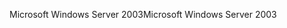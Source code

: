 <span data-ttu-id="72cb7-101">Microsoft Windows Server 2003</span><span class="sxs-lookup"><span data-stu-id="72cb7-101">Microsoft Windows Server 2003</span></span>